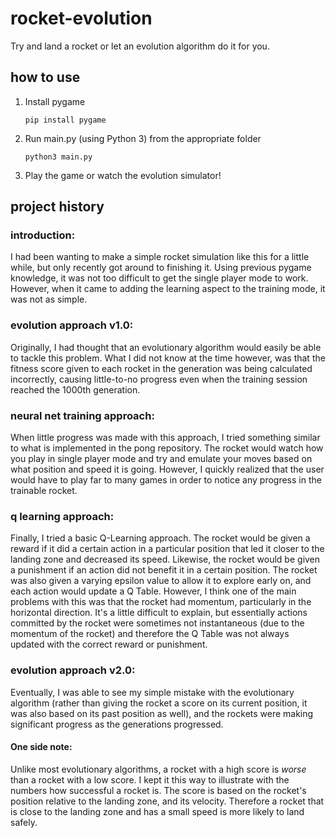 # rocket-evolution
Try and land a rocket or let an evolution algorithm do it for you.

## how to use
1. Install pygame

   ```
   pip install pygame
   ```
   
2. Run main.py (using Python 3) from the appropriate folder

   ```
   python3 main.py
   ```

3. Play the game or watch the evolution simulator!

## project history
### introduction:
I had been wanting to make a simple rocket simulation like this for a little while, but only recently got around to finishing it. Using previous pygame knowledge, it was not too difficult to get the single player mode to work. However, when it came to adding the learning aspect to the training mode, it was not as simple.

### evolution approach v1.0:
Originally, I had thought that an evolutionary algorithm would easily be able to tackle this problem. What I did not know at the time however, was that the fitness score given to each rocket in the generation was being calculated incorrectly, causing little-to-no progress even when the training session reached the 1000th generation.

### neural net training approach:
When little progress was made with this approach, I tried something similar to what is implemented in the pong repository. The rocket would watch how you play in single player mode and try and emulate your moves based on what position and speed it is going. However, I quickly realized that the user would have to play far to many games in order to notice any progress in the trainable rocket.

### q learning approach:
Finally, I tried a basic Q-Learning approach. The rocket would be given a reward if it did a certain action in a particular position that led it closer to the landing zone and decreased its speed. Likewise, the rocket would be given a punishment if an action did not benefit it in a certain position. The rocket was also given a varying epsilon value to allow it to explore early on, and each action would update a Q Table. However, I think one of the main problems with this was that the rocket had momentum, particularly in the horizontal direction. It's a little difficult to explain, but essentially actions committed by the rocket were sometimes not instantaneous (due to the momentum of the rocket) and therefore the Q Table was not always updated with the correct reward or punishment.

### evolution approach v2.0:
Eventually, I was able to see my simple mistake with the evolutionary algorithm (rather than giving the rocket a score on its current position, it was also based on its past position as well), and the rockets were making significant progress as the generations progressed.
#### One side note:
Unlike most evolutionary algorithms, a rocket with a high score is _worse_ than a rocket with a low score. I kept it this way to illustrate with the numbers how successful a rocket is. The score is based on the rocket's position relative to the landing zone, and its velocity. Therefore a rocket that is close to the landing zone and has a small speed is more likely to land safely.






